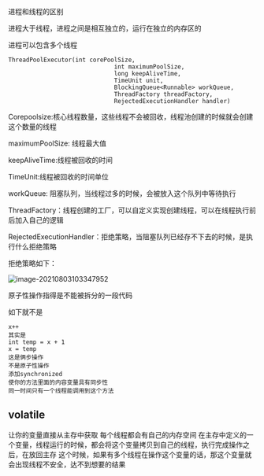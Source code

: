 进程和线程的区别

进程大于线程，进程之间是相互独立的，运行在独立的内存区的

进程可以包含多个线程



```
ThreadPoolExecutor(int corePoolSize,
                              int maximumPoolSize,
                              long keepAliveTime,
                              TimeUnit unit,
                              BlockingQueue<Runnable> workQueue,
                              ThreadFactory threadFactory,
                              RejectedExecutionHandler handler)
```

Corepoolsize:核心线程数量，这些线程不会被回收，线程池创建的时候就会创建这个数量的线程

maximumPoolSize: 线程最大值

keepAliveTime:线程被回收的时间

TimeUnit:线程被回收的时间单位

workQueue: 阻塞队列，当线程过多的时候，会被放入这个队列中等待执行

ThreadFactory：线程创建的工厂，可以自定义实现创建线程，可以在线程执行前后加入自己的逻辑

RejectedExecutionHandler：拒绝策略，当阻塞队列已经存不下去的时候，是执行什么拒绝策略

拒绝策略如下：

![image-20210803103347952](/Users/yanzhe/android/知识整理/多线程/image/image-20210803103347952.png)



原子性操作指得是不能被拆分的一段代码

如下就不是

```
x++
其实是
int temp = x + 1 
x = temp
这是俩步操作
不是原子性操作
添加synchronized
使你的方法里面的内容变量具有同步性
同一时间只有一个线程能调用到这个方法
```



## volatile

让你的变量直接从主存中获取
每个线程都会有自己的内存空间
在主存中定义的一个变量，线程运行的时候，都会将这个变量拷贝到自己的线程，执行完成操作之后，在放回主存
这个时候，如果有多个线程在操作这个变量的话，那这个变量就会出现线程不安全，达不到想要的结果

